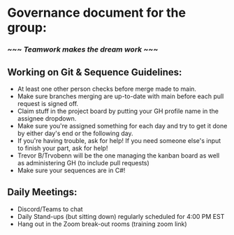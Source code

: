 # Governance document for the group:
### ~~~ _Teamwork makes the dream work_ ~~~

## Working on Git & Sequence Guidelines:

- At least one other person checks before merge made to main. 
- Make sure branches merging are up-to-date with main before each pull request is signed off. 
- Claim stuff in the project board by putting your GH profile name in the assignee dropdown.	
- Make sure you're assigned something for each day and try to get it done by either day's end or the following day.	
- If you're having trouble, ask for help! If you need someone else's input to finish your part, ask for help!
- Trevor B/Trvobenn will be the one managing the kanban board as well as administering GH (to include pull requests)
- Make sure your sequences are in C#!

## Daily Meetings:

- Discord/Teams to chat 
- Daily Stand-ups (but sitting down) regularly scheduled for 4:00 PM EST 
- Hang out in the Zoom break-out rooms (training zoom link) 
